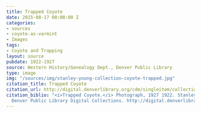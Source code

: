 ```yaml
---
title: Trapped Coyote
date: 2015-08-17 00:00:00 Z
categories:
- sources
- coyote-as-varmint
- Images
tags:
- Coyote and Trapping
layout: source
pubdate: 1922-1927
source: Western History/Genealogy Dept., Denver Public Library
type: image
img: "/sources/img/stanley-young-collection-coyote-trapped.jpg"
citation_title: Trapped Coyote
citation_url: http://digital.denverlibrary.org/cdm/singleitem/collection/p15330coll22/id/65871/rec/1
citation_biblio: "<i>Trapped Coyote.</i> Photograph, 1927 1922. Stanley Young Papers.
  Denver Public Library Digital Collections. http://digital.denverlibrary.org/cdm/singleitem/collection/p15330coll22/id/65871/rec/1"
---
```


